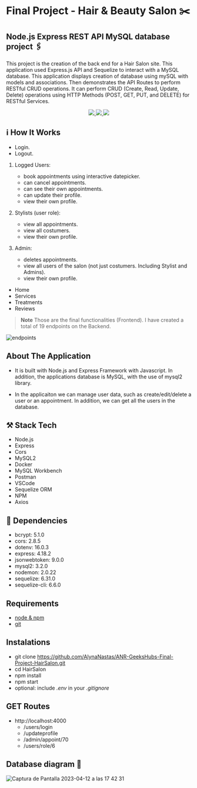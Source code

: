 # Final Project - Hair & Beauty Salon :scissors:
## Node.js Express REST API MySQL database project :paperclips:

This project is the creation of the back end for a Hair Salon site. This application used Express.js API and Sequelize to interact with a MySQL database. This application displays creation of database using mySQL with models and associations. Then demonstrates the API Routes to perform RESTful CRUD operations. It can perform CRUD (Create, Read, Update, Delete) operations using HTTP Methods (POST, GET, PUT, and DELETE) for RESTful Services.




<div align="center">
<a href="https://www.expressjs.com/">
    <img src= "https://img.shields.io/badge/express.js-%23404d59.svg?style=for-the-badge&logo=express&logoColor=%2361DAFB"/>
</a>
<a href="https://nodejs.org/es/">
    <img src= "https://img.shields.io/badge/node.js-026E00?style=for-the-badge&logo=node.js&logoColor=white"/>
</a>
<a href="https://developer.mozilla.org/es/docs/Web/JavaScript">
    <img src= "https://img.shields.io/badge/javascipt-EFD81D?style=for-the-badge&logo=javascript&logoColor=black"/>
</a>
 </div>

## ℹ️ How It Works

- Login.
- Logout.


1. Logged Users:
     - book appointments using interactive datepicker.
     - can cancel appointments.
     - can see their own appointments.
     - can update their profile.
     - view their own profile.


2. Stylists (user role):
     - view all appointments.
     - view all costumers.
     - view their own profile.
    


3. Admin:
     - deletes appointments.
     - view all users of the salon (not just costumers. Including Stylist and Admins).
     - view their own profile.


- Home
- Services
- Treatments
- Reviews

> **Note**
> Those are the final functionalities (Frontend). I have created a total of 19 endpoints on the Backend.


![endpoints](https://user-images.githubusercontent.com/121962750/236151029-4a2933f9-595b-4d06-8f90-d4b99e188713.png)


## About The Application

  - It is built with Node.js and Express Framework with Javascript. In addition, the applications database is MySQL, with the use of mysql2 library.

  - In the applicaiton we can manage user data, such as create/edit/delete a user or an appointment. In addition, we can get all the users in the database.




## ⚒️ Stack Tech

- Node.js
- Express
- Cors
- MySQL2
- Docker
- MySQL Workbench
- Postman
- VSCode
- Sequelize ORM
- NPM
- Axios


## 	:round_pushpin: Dependencies

 - bcrypt: 5.1.0
 - cors: 2.8.5
 - dotenv: 16.0.3
 - express: 4.18.2
 - jsonwebtoken: 9.0.0
 - mysql2: 3.2.0
 - nodemon: 2.0.22
 - sequelize: 6.31.0
 - sequelize-cli: 6.6.0

## Requirements

 - [node & npm](https://nodejs.org/en)
 - [git](https://www.robinwieruch.de/git-essential-commands/)

## Instalations

- git clone https://github.com/AlynaNastas/ANR-GeeksHubs-Final-Project-HairSalon.git
- cd HairSalon
- npm install
- npm start
- optional: include _.env_ in your _.gitignore_

## GET Routes

- http://localhost:4000
  - /users/login
  - /updateprofile
  - /admin/appoint/70
  - /users/role/6





 ## Database diagram :memo:

![Captura de Pantalla 2023-04-12 a las 17 42 31](https://user-images.githubusercontent.com/121962750/236038206-f7e40df0-c1a1-47b3-b609-d7e5d94ddb68.png)



